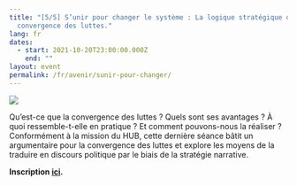 ```yaml
---
title: "[5/5] S’unir pour changer le système : La logique stratégique de la
  convergence des luttes."
lang: fr
dates:
  - start: 2021-10-20T23:00:00.000Z
    end: ""
layout: event
permalink: /fr/avenir/sunir-pour-changer/
---
```

![](/media/23.png)

Qu’est-ce que la convergence des luttes ? Quels sont ses avantages ? À quoi ressemble-t-elle en pratique ? Et comment pouvons-nous la réaliser ? Conformément à la mission du HUB, cette dernière séance bâtit un argumentaire pour la convergence des luttes et explore les moyens de la traduire en discours politique par le biais de la stratégie narrative.

**Inscription [ici](https://us02web.zoom.us/meeting/register/tZAlcO6srjMoG9KquLKzZoY02wuJco-MggWL).**
